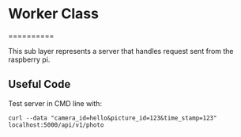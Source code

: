# Worker Class
==========

This sub layer represents a server that handles request sent from the raspberry pi.


## Useful Code
Test server in CMD line with:

```
curl --data "camera_id=hello&picture_id=123&time_stamp=123" localhost:5000/api/v1/photo
```

